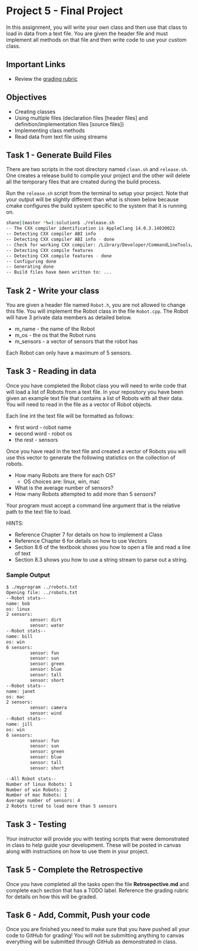 # Project 5 - Final Project

In this assignment, you will write your own class and then use that class to
load in data from a text file. You are given the header file and must implement
all methods on that file and then write code to use your custom class.

## Important Links

- Review the [grading rubric](https://shanepanter.com/cs117/grading-rubric.html)

## Objectives

- Creating classes
- Using multiple files (declaration files [header files] and definition/implementation files [source files])
- Implementing class methods
- Read data from text file using streams

## Task 1 - Generate Build Files

There are two scripts in the root directory named `clean.sh` and `release.sh`.
One creates a release build to compile your project and the other will delete
all the temporary files that are created during the build process.

Run the `release.sh` script from the terminal to setup your project. Note
that your output will be slightly different than what is shown below because
cmake configures the build system specific to the system that it is running on.

```bash
shane|(master *%=):solution$ ./release.sh
-- The CXX compiler identification is AppleClang 14.0.3.14030022
-- Detecting CXX compiler ABI info
-- Detecting CXX compiler ABI info - done
-- Check for working CXX compiler: /Library/Developer/CommandLineTools/usr/bin/c++ - skipped
-- Detecting CXX compile features
-- Detecting CXX compile features - done
-- Configuring done
-- Generating done
-- Build files have been written to: ...
```

## Task 2 - Write your class

You are given a header file named `Robot.h`, you are not allowed to change this
file. You will implement the Robot class in the file `Robot.cpp`. The Robot
will have 3 private data members as detailed below.

- m_name - the name of the Robot
- m_os - the os that the Robot runs
- m_sensors - a vector of sensors that the robot has

Each Robot can only have a maximum of 5 sensors.

## Task 3 - Reading in data

Once you have completed the Robot class you will need to write code that will
load a list of Robots from a text file. In your repository you have been given
an example text file that contains a list of Robots with all their data. You
will need to read in the file as a vector of Robot objects.

Each line int the text file will be formatted as follows:

- first word - robot name
- second word - robot os
- the rest - sensors

Once you have read in the text file and created a vector of Robots you will use
this vector to generate the following statistics on the collection of robots.

- How many Robots are there for each OS?
  - OS choices are: linux, win, mac
- What is the average number of sensors?
- How many Robots attempted to add more than 5 sensors?

Your program must accept a command line argument that is the relative path to
the text file to load.

HINTS:

- Reference Chapter 7 for details on how to implement a Class
- Reference Chapter 6 for details on how to use Vectors
- Section 8.6 of the textbook shows you how to open a file and read a line of
  text
- Section 8.3 shows you how to use a string stream to parse out a string.

### Sample Output

```bash
$ ./myprogram ../robots.txt
Opening file: ../robots.txt
--Robot stats--
name: bob
os: linux
2 sensors:
         sensor: dirt
         sensor: water
--Robot stats--
name: bill
os: win
6 sensors:
         sensor: fun
         sensor: sun
         sensor: green
         sensor: blue
         sensor: tall
         sensor: short
--Robot stats--
name: janet
os: mac
2 sensors:
         sensor: camera
         sensor: wind
--Robot stats--
name: jill
os: win
6 sensors:
         sensor: fun
         sensor: sun
         sensor: green
         sensor: blue
         sensor: tall
         sensor: short

--All Robot stats--
Number of linux Robots: 1
Number of win Robots: 2
Number of mac Robots: 1
Average number of sensors: 4
2 Robots tired to load more than 5 sensors
```

## Task 3 - Testing

Your instructor will provide you with testing scripts that were demonstrated in
class to help guide your development. These will be posted in canvas along with
instructions on how to use them in your project.

## Task 5 - Complete the Retrospective

Once you have completed all the tasks open the file **Retrospective.md** and
complete each section that has a TODO label. Reference the grading rubric
for details on how this will be graded.

## Task 6 - Add, Commit, Push your code

Once you are finished you need to make sure that you have pushed all your code
to GitHub for grading! You will not be submitting anything to canvas everything
will be submitted through GitHub as demonstrated in class.

